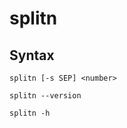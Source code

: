 # splitn

## Syntax
    
```splitn [-s SEP] <number>```
    
```splitn --version```

```splitn -h```
